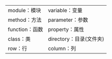 |||
|  ----  | ----   |
module：模块|variable：变量|Literal：字面量|
method：方法|parameter：参数|
function：函数|property：属性|type：类型
class：类|directory：目录(文件夹)|constant：常量
row：行|column：列
